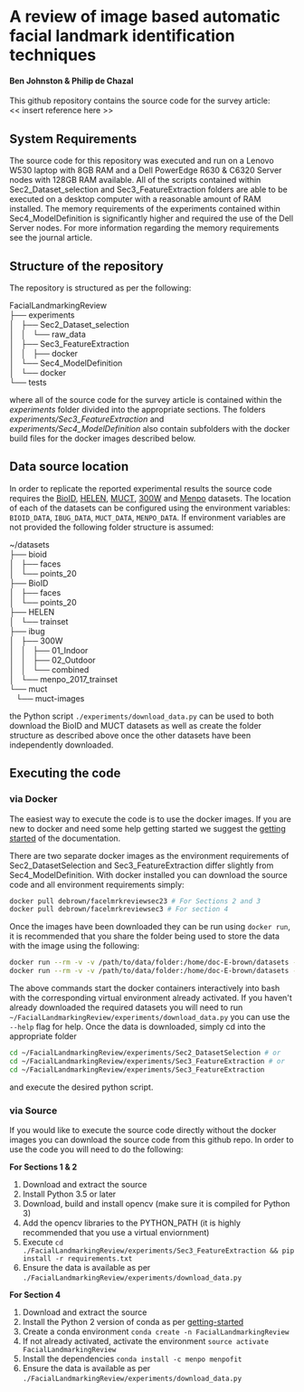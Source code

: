 # A review of image based automatic facial landmark identification techniques
#### Ben Johnston & Philip de Chazal

This github repository contains the source code for the survey article:<br />
<< insert reference here >>

## System Requirements
The source code for this repository was executed and run on a Lenovo W530 laptop with 8GB RAM and a Dell PowerEdge R630 &
C6320 Server nodes with 128GB RAM available.  All of the scripts contained within Sec2_Dataset_selection and
Sec3_FeatureExtraction folders are able to be executed on a desktop computer with a reasonable amount of RAM installed. The
memory requirements of the experiments contained within Sec4_ModelDefinition is significantly higher and required the
use of the Dell Server nodes.  For more information regarding the memory requirements see the journal article. 

## Structure of the repository 
The repository is structured as per the following:

FacialLandmarkingReview<br />
├── experiments<br />
│   ├── Sec2_Dataset_selection<br />
│   │   └── raw_data<br />
│   ├── Sec3_FeatureExtraction<br />
│   │   ├── docker<br />
│   └── Sec4_ModelDefinition<br />
│       └── docker<br />
└── tests<br />

where all of the source code for the survey article is contained within the *experiments* folder divided into the
appropriate sections.  The folders *experiments/Sec3_FeatureExtraction* and *experiments/Sec4_ModelDefinition* also contain
subfolders with the docker build files for the docker images described below.

## Data source location
In order to replicate the reported experimental results the source code requires the [BioID](https://www.bioid.com/About/BioID-Face-Database), [HELEN](https://ibug.doc.ic.ac.uk/resources/facial-point-annotations/), [MUCT](https://github.com/StephenMilborrow/muct),
[300W](https://ibug.doc.ic.ac.uk/resources/facial-point-annotations/) and [Menpo](https://ibug.doc.ic.ac.uk/resources/2nd-facial-landmark-tracking-competition-menpo-ben/) datasets.  The location of each of the datasets can be configured using the environment
variables: `BIOID_DATA`, `IBUG_DATA`, `MUCT_DATA`, `MENPO_DATA`.  If environment variables are not provided the
following folder structure is assumed:

~/datasets<br />
├── bioid<br />
│   ├── faces<br />
│   └── points_20<br />
├── BioID<br />
│   ├── faces<br />
│   └── points_20<br />
├── HELEN<br />
│   └── trainset<br />
├── ibug<br />
│   ├── 300W<br />
│   │   ├── 01_Indoor<br />
│   │   ├── 02_Outdoor<br />
│   │   └── combined<br />
│   └── menpo_2017_trainset<br />
└── muct<br />
    └── muct-images <br />

the Python script `./experiments/download_data.py` can be used to both download the BioID and MUCT datasets as well as
create the folder structure as described above once the other datasets have been independently downloaded.

## Executing the code
### via Docker
The easiest way to execute the code is to use the docker images.  If you are new to docker and need some help getting
started we suggest the [getting started](https://docs.docker.com/get-started/) of the documentation.

There are two separate docker images as the environment requirements of Sec2_DatasetSelection and Sec3_FeatureExtraction
differ slightly from Sec4_ModelDefinition.  With docker installed you can download the source code and all environment
requirements simply:

```bash
docker pull debrown/facelmrkreviewsec23 # For Sections 2 and 3
docker pull debrown/facelmrkreviewsec3 # For section 4
```

Once the images have been downloaded they can be run using `docker run`, it is recommended that you share the folder
being used to store the data with the image using the following:

```bash
docker run --rm -v -v /path/to/data/folder:/home/doc-E-brown/datasets -ti debrown/facelmrkreviewsec23 # For Sections 2 and 3
docker run --rm -v -v /path/to/data/folder:/home/doc-E-brown/datasets -ti debrown/facelmrkreviewsec4 # For Section 4
```

The above commands start the docker containers interactively into bash with the corresponding virtual environment
already activated.  If you haven't already downloaded the required datasets you will need to run `~/FacialLandmarkingReview/experiments/download_data.py` you can use the `--help` flag for help.  Once the data is downloaded, simply cd into the appropriate folder 
```bash
cd ~/FacialLandmarkingReview/experiments/Sec2_DatasetSelection # or
cd ~/FacialLandmarkingReview/experiments/Sec3_FeatureExtraction # or
cd ~/FacialLandmarkingReview/experiments/Sec3_FeatureExtraction
```
and execute the desired python script. 

### via Source
If you would like to execute the source code directly without the docker images you can download the source code from
this github repo.  In order to use the code you will need to do the following:

**For Sections 1 & 2**

1. Download and extract the source
2. Install Python 3.5 or later
3. Download, build and install opencv (make sure it is compiled for Python 3)
4. Add the opencv libraries to the PYTHON_PATH (it is highly recommended that you use a virtual enviornment) 
5. Execute `cd ./FacialLandmarkingReview/experiments/Sec3_FeatureExtraction && pip install -r requirements.txt`
6. Ensure the data is available as per `./FacialLandmarkingReview/experiments/download_data.py`

**For Section 4**

1. Download and extract the source
2. Install the Python 2 version of conda as per [getting-started](https://conda.io/docs/user-guide/getting-started.html)
3. Create a conda environment `conda create -n FacialLandmarkingReview`
4. If not already activated, activate the environment `source activate FacialLandmarkingReview`
5. Install the dependencies `conda install -c menpo menpofit`
6. Ensure the data is available as per `./FacialLandmarkingReview/experiments/download_data.py`

